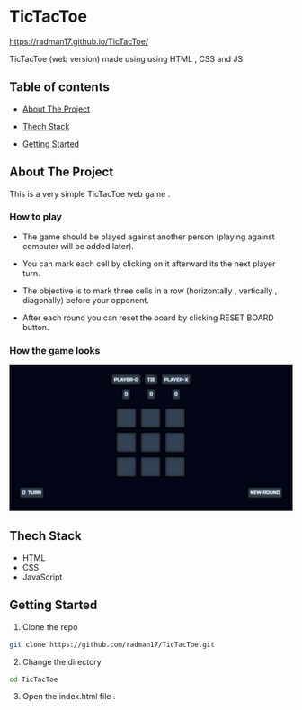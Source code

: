 # TicTacToe

https://radman17.github.io/TicTacToe/

TicTacToe (web version) made using using HTML , CSS and JS.

## Table of contents

* [About The Project](#about-the-project)

* [Thech Stack](#tech-stack) 

* [Getting Started](#getting-started)

## About The Project

This is a very simple TicTacToe web game .

### How to play 

- The game should be played against another person (playing against computer will be added later).

- You can mark each cell by clicking on it afterward its the next player turn.

- The objective is to mark three cells in a row (horizontally , vertically , diagonally) before your opponent.

- After each round you can reset the board by clicking RESET BOARD button.

### How the game looks

![](TicTacToe-screenshot.png)

## Thech Stack

* HTML
* CSS
* JavaScript

## Getting Started

1. Clone the repo
```sh
git clone https://github.com/radman17/TicTacToe.git
```
2. Change the directory
```sh
cd TicTacToe
```
3. Open the index.html file .
